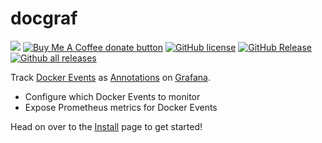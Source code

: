 # docgraf
[![](https://img.shields.io/static/v1?label=Sponsor&message=%E2%9D%A4&logo=GitHub&color=%23fe8e86)](https://github.com/sponsors/philosowaffle)
<span class="badge-buymeacoffee"><a href="https://www.buymeacoffee.com/philosowaffle" title="Donate to this project using Buy Me A Coffee"><img src="https://img.shields.io/badge/buy%20me%20a%20coffee-donate-yellow.svg" alt="Buy Me A Coffee donate button" /></a></span> [![GitHub license](https://img.shields.io/github/license/philosowaffle/ambientweather-local-server.svg)](https://github.com/philosowaffle/ambientweather-local-server/blob/master/LICENSE)
[![GitHub Release](https://img.shields.io/github/release/philosowaffle/ambientweather-local-server.svg?style=flat)](https://github.com/philosowaffle/ambientweather-local-server/releases)
[![Github all releases](https://img.shields.io/docker/pulls/philosowaffle/ambientweather-local-server)](https://GitHub.com/philosowaffle/ambientweather-local-server/releases/)

Track [Docker Events](https://docs.docker.com/engine/reference/commandline/events/) as [Annotations](https://grafana.com/docs/grafana/v9.0/dashboards/annotations/) on [Grafana](https://grafana.com/grafana/). 

* Configure which Docker Events to monitor
* Expose Prometheus metrics for Docker Events

Head on over to the [Install](https://philosowaffle.github.io/docgraf/) page to get started!

